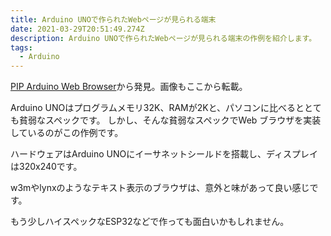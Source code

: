 ```yaml
---
title: Arduino UNOで作られたWebページが見られる端末
date: 2021-03-29T20:51:49.274Z
description: Arduino UNOで作られたWebページが見られる端末の作例を紹介します。
tags:
  - Arduino
---
```

[PIP Arduino Web Browser](https://hackaday.io/project/3116-pip-arduino-web-browser)から発見。画像もここから転載。

Arduino UNOはプログラムメモリ32K、RAMが2Kと、パソコンに比べるととても貧弱なスペックです。
しかし、そんな貧弱なスペックでWeb ブラウザを実装しているのがこの作例です。

ハードウェアはArduino UNOにイーサネットシールドを搭載し、ディスプレイは320x240です。

w3mやlynxのようなテキスト表示のブラウザは、意外と味があって良い感じです。

もう少しハイスペックなESP32などで作っても面白いかもしれません。
